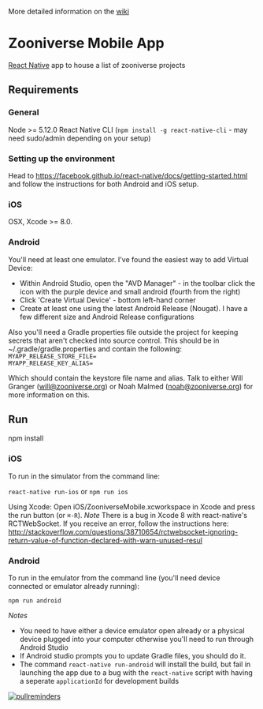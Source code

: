 More detailed information on the [wiki](https://github.com/zooniverse/mobile/wiki)

# Zooniverse Mobile App
[React Native](https://facebook.github.io/react-native/) app to house a list of zooniverse projects

## Requirements
### General
Node >= 5.12.0
React Native CLI (`npm install -g react-native-cli` - may need sudo/admin depending on your setup)

### Setting up the environment
Head to https://facebook.github.io/react-native/docs/getting-started.html and follow the instructions for both Android and iOS setup.

### iOS
OSX, Xcode >= 8.0.

### Android
You'll need at least one emulator.  I've found the easiest way to add Virtual Device:
  *  Within Android Studio, open the "AVD Manager" -  in the toolbar click the icon with the purple device and small android (fourth from the right)
  *  Click 'Create Virtual Device' - bottom left-hand corner
  *  Create at least one using the latest Android Release (Nougat).  I have a few different size and Android Release configurations

Also you'll need a Gradle properties file outside the project for keeping secrets that aren't checked into source control. This should be in ~/.gradle/gradle.properties and contain the following:
`MYAPP_RELEASE_STORE_FILE=`    
`MYAPP_RELEASE_KEY_ALIAS=`

Which should contain the keystore file name and alias. Talk to either Will Granger (will@zooniverse.org) or Noah Malmed (noah@zooniverse.org) for more information on this.

## Run
npm install

### iOS
To run in the simulator from the command line:


`react-native run-ios` or `npm run ios`

Using Xcode:
Open iOS/ZooniverseMobile.xcworkspace in Xcode and press the run button (or `⌘-R`).
*Note*  There is a bug in Xcode 8 with react-native's RCTWebSocket.  If you receive an error, follow the instructions here:
http://stackoverflow.com/questions/38710654/rctwebsocket-ignoring-return-value-of-function-declared-with-warn-unused-resul

### Android
To run in the emulator from the command line (you'll need device connected or emulator already running):

`npm run android`


*Notes*

- You need to have either a device emulator open already or a physical device plugged into your computer otherwise you'll need to run through Android Studio
- If Android studio prompts you to update Gradle files, you should do it.
- The command `react-native run-android` will install the build, but fail in launching the app due to a bug with the `react-native` script with having a seperate `applicationId` for development builds

[![pullreminders](https://pullreminders.com/badge.svg)](https://pullreminders.com?ref=badge)
